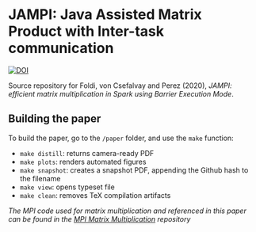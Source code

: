 # JAMPI: Java Assisted Matrix Product with Inter-task communication

[![DOI](https://zenodo.org/badge/265725621.svg)](https://zenodo.org/badge/latestdoi/265725621)

Source repository for Foldi, von Csefalvay and Perez (2020), _JAMPI: efficient matrix multiplication in Spark using Barrier Execution Mode_.

## Building the paper

To build the paper, go to the `/paper` folder, and use the `make` function:

* `make distill`: returns camera-ready PDF
* `make plots`: renders automated figures
* `make snapshot`: creates a snapshot PDF, appending the Github hash to the filename
* `make view`: opens typeset file
* `make clean`: removes TeX compilation artifacts

*The MPI code used for matrix multiplication and referenced in this paper can be found in the [MPI Matrix Multiplication](https://github.com/anicolaspp/Parallel-Computing-MPI-Matrix-Multiplication) repository*